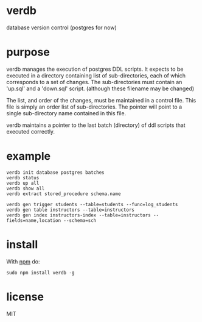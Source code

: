# verdb

database version control (postgres for now)

# purpose

verdb manages the execution of postgres DDL scripts. It expects to be executed
in a directory containing list of sub-directories, each of which corresponds
to a set of changes. The sub-directories must contain an 'up.sql' and a 'down.sql'
script. (although these filename may be changed)

The list, and order of the changes, must be maintained in a control file. This file
is simply an order list of sub-directories. The pointer will point to a single
sub-directory name contained in this file.

verdb maintains a pointer to the last batch (directory) of ddl scripts that
executed correctly.

# example

```
verdb init database postgres batches
verdb status
verdb up all
verdb show all
verdb extract stored_procedure schema.name
```

```
verdb gen trigger students --table=students --func=log_students
verdb gen table instructors --table=instructors
verdb gen index instructors-index --table=instructors --fields=name,location --schema=sch
```

# install

With [npm](https://npmjs.org) do:

```
sudo npm install verdb -g
```

# license

MIT
